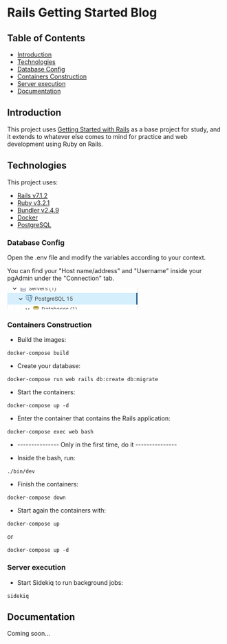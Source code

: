 # Rails Getting Started Blog

## Table of Contents
- [Introduction](#introduction)
- [Technologies](#technologies)
- [Database Config](#database-config)
- [Containers Construction](#containers-construction)
- [Server execution](#server-execution)
- [Documentation](#documentation)

## Introduction

This project uses [Getting Started with Rails](https://guides.rubyonrails.org/getting_started.html) as a base project for study, and it extends to whatever else comes to mind for practice and web development using Ruby on Rails.

## Technologies
This project uses:
 - [Rails v7.1.2](https://rubyonrails.org/)
 - [Ruby v3.2.1](https://www.ruby-lang.org/en/)
 - [Bundler v2.4.9](https://bundler.io/)
 - [Docker](https://docs.docker.com/compose/install/)
 - [PostgreSQL](https://www.postgresql.org/docs/current/installation.html)

### Database Config

Open the .env file and modify the variables according to your context.

You can find your "Host name/address" and "Username" inside your pgAdmin under the "Connection" tab.

![Image](examples/readme.png)


### Containers Construction

* Build the images:

```console
docker-compose build
```

* Create your database:

```console
docker-compose run web rails db:create db:migrate
```

* Start the containers:

```console
docker-compose up -d
```

* Enter the container that contains the Rails application:

```console
docker-compose exec web bash
```

* --------------- Only in the first time, do it ---------------

* Inside the bash, run:
```console
./bin/dev
```

* Finish the containers:
```console
docker-compose down
```

* Start again the containers with:
```console
docker-compose up
```

or

```console
docker-compose up -d
```

### Server execution

* Start Sidekiq to run background jobs:

```console
sidekiq
```

## Documentation

Coming soon...
